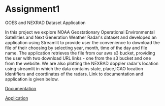 # Assignment1
GOES and NEXRAD Dataset Application



In this project we explore NOAA Geostationary Operational Environmental Satellities and Next Generation Weather Radar's dataset and developed an application using Streamlit to provide user the convenience to download the file of their choosing by selecting year, month, time of the day and file name. The application retrieves the file from our aws s3 bucket, providing the user with two download URL links - one from the s3 bucket and one from the website. 
We are also plotting the NEXRAD doppler radar's location using streamlit in which the data contains state, place,ICAO location identifiers and coordinates of the radars. Link to documentation and application is given below.

[Documentation](https://codelabs-preview.appspot.com/?file_id=1pxvMyrZR_KXWuSx69pQdWrG368T-Y48RB9-ZLr438rw#0)

[Application](https://bigdataia-spring2023-team-01-assignment1-geos-cw0mka.streamlit.app/)


